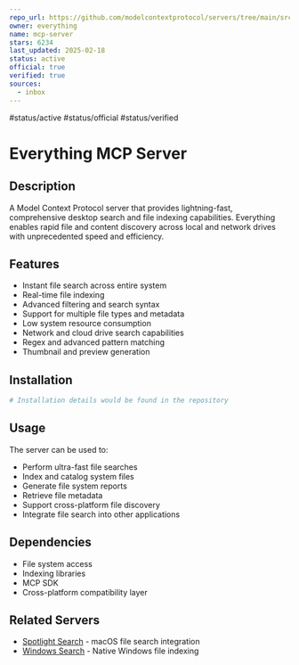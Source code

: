 ```yaml
---
repo_url: https://github.com/modelcontextprotocol/servers/tree/main/src/everything-server
owner: everything
name: mcp-server
stars: 6234
last_updated: 2025-02-18
status: active
official: true
verified: true
sources:
  - inbox
---
```


#status/active #status/official #status/verified

# Everything MCP Server

## Description

A Model Context Protocol server that provides lightning-fast, comprehensive desktop search and file indexing capabilities. Everything enables rapid file and content discovery across local and network drives with unprecedented speed and efficiency.

## Features

- Instant file search across entire system
- Real-time file indexing
- Advanced filtering and search syntax
- Support for multiple file types and metadata
- Low system resource consumption
- Network and cloud drive search capabilities
- Regex and advanced pattern matching
- Thumbnail and preview generation

## Installation

```bash
# Installation details would be found in the repository
```

## Usage

The server can be used to:

- Perform ultra-fast file searches
- Index and catalog system files
- Generate file system reports
- Retrieve file metadata
- Support cross-platform file discovery
- Integrate file search into other applications

## Dependencies

- File system access
- Indexing libraries
- MCP SDK
- Cross-platform compatibility layer

## Related Servers

- [Spotlight Search](https://github.com/example/spotlight-search-server) - macOS file search integration
- [Windows Search](https://github.com/example/windows-search-server) - Native Windows file indexing
